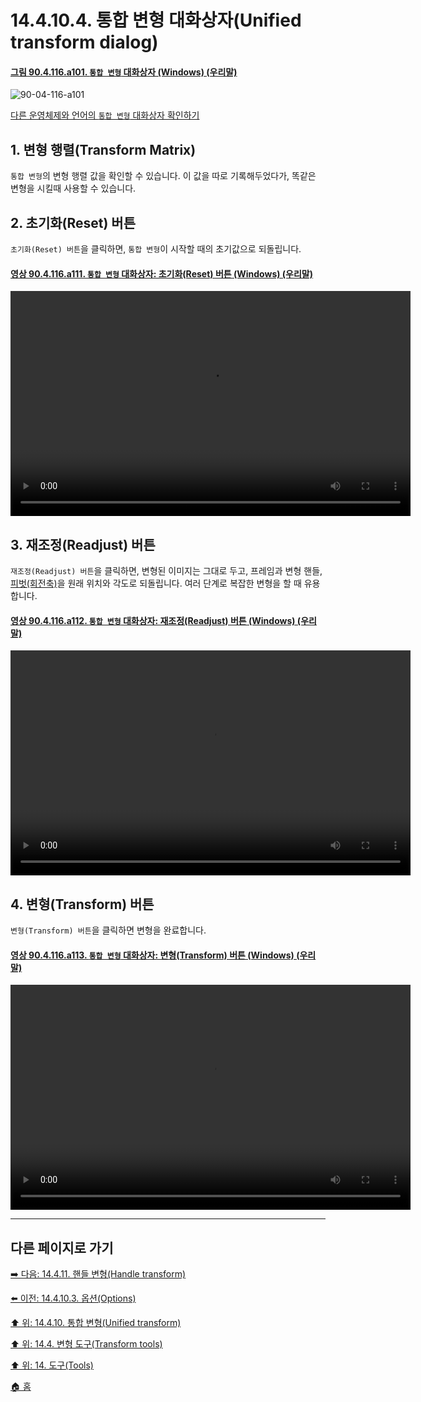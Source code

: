 # 14.4.10.4. 통합 변형 대화상자(Unified transform dialog)

<a id="90-04-116-a101"></a>

#### [그림 90.4.116.a101. `통합 변형` 대화상자 (Windows) (우리말)](./90-04-116-unified_transform.md#90-04-116-a101)
![90-04-116-a101](https://github.com/wonder13662/gimp/assets/15767104/b1cd9460-8712-4a81-9e1d-d285f28a2ce4)

[다른 운영체제와 언어의 `통합 변형` 대화상자 확인하기](./90-04-116-unified_transform.md#90-04-116-a102)

<a id="14-04-10-04-s1"></a>

## 1. 변형 행렬(Transform Matrix)
`통합 변형`의 변형 행렬 값을 확인할 수 있습니다. 이 값을 따로 기록해두었다가, 똑같은 변형을 시킬때 사용할 수 있습니다.

<a id="14-04-10-04-s2"></a>

## 2. 초기화(Reset) 버튼
`초기화(Reset) 버튼`을 클릭하면, `통합 변형`이 시작할 때의 초기값으로 되돌립니다.

<a id="90-04-116-a111"></a>

#### [영상 90.4.116.a111. `통합 변형` 대화상자: 초기화(Reset) 버튼 (Windows) (우리말)](./90-04-116-unified_transform.md#90-04-116-a111)
<video controls="controls" width="640" height="360" src="https://github.com/wonder13662/gimp/assets/15767104/4e75a70f-7847-499f-a5d2-a1092b0bff05"></video>

<a id="14-04-10-04-s3"></a>

## 3. 재조정(Readjust) 버튼
`재조정(Readjust) 버튼`을 클릭하면, 변형된 이미지는 그대로 두고, 프레임과 변형 핸들, [피벗(회전축)](./14-04-10-00-unified-transform.md#14-04-10-s2)을 원래 위치와 각도로 되돌립니다. 여러 단계로 복잡한 변형을 할 때 유용합니다.

<a id="90-04-116-a112"></a>

#### [영상 90.4.116.a112. `통합 변형` 대화상자: 재조정(Readjust) 버튼 (Windows) (우리말)](./90-04-116-unified_transform.md#90-04-116-a112)
<video controls="controls" width="640" height="360" src="https://github.com/wonder13662/gimp/assets/15767104/4449eb22-91f5-4832-a512-a654c924e30a"></video>

<a id="14-04-10-04-s4"></a>

## 4. 변형(Transform) 버튼
`변형(Transform) 버튼`을 클릭하면 변형을 완료합니다.

<a id="90-04-116-a113"></a>

#### [영상 90.4.116.a113. `통합 변형` 대화상자: 변형(Transform) 버튼 (Windows) (우리말)](./90-04-116-unified_transform.md#90-04-116-a113)
<video controls="controls" width="640" height="360" src="https://github.com/wonder13662/gimp/assets/15767104/faafb98d-a4f4-4d03-ac0c-be283e27f47c"></video>

***

## 다른 페이지로 가기

[➡️ 다음: 14.4.11. 핸들 변형(Handle transform)](./14-04-11-00-handle-transform.md)

[⬅️ 이전: 14.4.10.3. 옵션(Options)](./14-04-10-03-options.md)

[⬆️ 위: 14.4.10. 통합 변형(Unified transform)](./14-04-10-00-unified-transform.md)

[⬆️ 위: 14.4. 변형 도구(Transform tools)](./14-04-00-transform-tools.md)

[⬆️ 위: 14. 도구(Tools)](./14-00-tools.md)

[🏠 홈](./00-home.md)